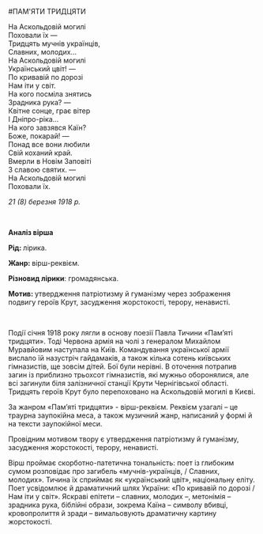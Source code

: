 #ПАМ'ЯТИ ТРИДЦЯТИ

<p><span style="font-weight: 400;">На Аскольдовій могилі&nbsp;</span><span style="font-weight: 400;"><br /></span><span style="font-weight: 400;">Поховали їх &mdash;&nbsp;</span><span style="font-weight: 400;"><br /></span><span style="font-weight: 400;">Тридцять мучнів українців,&nbsp;</span><span style="font-weight: 400;"><br /></span><span style="font-weight: 400;">Славних, молодих&hellip;&nbsp;</span><span style="font-weight: 400;"><br /></span><span style="font-weight: 400;">На Аскольдовій могилі&nbsp;</span><span style="font-weight: 400;"><br /></span><span style="font-weight: 400;">Український цвіт! &mdash;&nbsp;</span><span style="font-weight: 400;"><br /></span><span style="font-weight: 400;">По кривавій по дорозі&nbsp;</span><span style="font-weight: 400;"><br /></span><span style="font-weight: 400;">Нам іти у світ.&nbsp;</span><span style="font-weight: 400;"><br /></span><span style="font-weight: 400;">На кого посміла знятись&nbsp;</span><span style="font-weight: 400;"><br /></span><span style="font-weight: 400;">Зрадника рука? &mdash;&nbsp;</span><span style="font-weight: 400;"><br /></span><span style="font-weight: 400;">Квітне сонце, грає вітер&nbsp;</span><span style="font-weight: 400;"><br /></span><span style="font-weight: 400;">І Дніпро-ріка&hellip;&nbsp;</span><span style="font-weight: 400;"><br /></span><span style="font-weight: 400;">На кого завзявся Каїн?&nbsp;</span><span style="font-weight: 400;"><br /></span><span style="font-weight: 400;">Боже, покарай! &mdash;&nbsp;</span><span style="font-weight: 400;"><br /></span><span style="font-weight: 400;">Понад все вони любили&nbsp;</span><span style="font-weight: 400;"><br /></span><span style="font-weight: 400;">Свій коханий край.&nbsp;</span><span style="font-weight: 400;"><br /></span><span style="font-weight: 400;">Вмерли в Новім Заповіті&nbsp;</span><span style="font-weight: 400;"><br /></span><span style="font-weight: 400;">З славою святих. &mdash;&nbsp;</span><span style="font-weight: 400;"><br /></span><span style="font-weight: 400;">На Аскольдовій могилі&nbsp;</span><span style="font-weight: 400;"><br /></span><span style="font-weight: 400;">Поховали їх.</span></p>
<p><em><span style="font-weight: 400;">21 (8) березня 1918 р.</span></em></p>
<p>&nbsp;</p>
<p><strong>Аналіз вірша</strong></p>
<p><strong>Рід: </strong><span style="font-weight: 400;">лірика.</span></p>
<p><strong>Жанр: </strong><span style="font-weight: 400;">вірш-реквієм.</span></p>
<p><strong>Різновид лірики</strong><span style="font-weight: 400;">: громадянська.</span></p>
<p><strong>Мотив: </strong><span style="font-weight: 400;">утвердження патріотизму й гуманізму через зображення подвигу героїв Крут, засудження жорстокості, терору, ненависті.</span></p>
<p>&nbsp;</p>
<p><span style="font-weight: 400;">Події січня 1918 року лягли в основу поезії Павла Тичини &laquo;Пам&rsquo;яті тридцяти&raquo;. Тоді Червона армія на чолі з генералом Михайлом Муравйовим наступала на Київ. Командування української армії вислало їй назустріч гайдамаків, а також кілька сотень київських гімназистів, ще зовсім дітей. Бої були нерівні. В оточення потрапив загин із приблизно трьохсот гімназистів, які мужньо оборонялися, але всі загинули біля залізничної станції Крути Чернігівської області. Тридцять героїв Крут було перепоховано на Аскольдовій могилі в Києві. </span></p>
<p><span style="font-weight: 400;">За жанром &laquo;Пам&rsquo;яті тридцяти&raquo; - вірш-реквієм. Реквієм узагалі &ndash; це траурна заупокійна&nbsp;меса, а також музичний жанр, написаний у формі й на тексти заупокійної меси.&nbsp;</span></p>
<p><span style="font-weight: 400;">Провідним мотивом твору є утвердження патріотизму й гуманізму, засудження жорстокості, терору, ненависті. </span></p>
<p><span style="font-weight: 400;">Вірш проймає скорботно-патетична тональність: поет із глибоким сумом розповідає про загибель &laquo;мучнів-українців, / Славних, молодих&raquo;. Тичина їх сприймає як &laquo;український цвіт&raquo;, національну еліту. Поет усвідомлює й драматичний шлях України: &laquo;По кривавій по дорозі / Нам іти у світ&raquo;. Яскраві епітети &ndash; славних, молодих &ndash;, метонімія &ndash; зрадника рука, біблійні образи, зокрема Каїна &ndash; символу вбивці, кровопролиття й зради &ndash; вимальовують драматичну картину жорстокості.</span></p>


